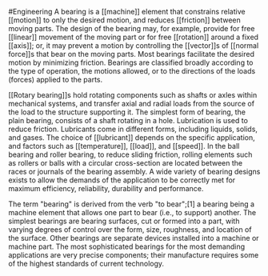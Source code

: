 #Engineering 
A bearing is a [[machine]] element that constrains relative [[motion]] to only the desired motion, and reduces [[friction]] between moving parts. The design of the bearing may, for example, provide for free [[linear]] movement of the moving part or for free [[rotation]] around a fixed [[axis]]; or, it may prevent a motion by controlling the [[vector]]s of [[normal force]]s that bear on the moving parts. Most bearings facilitate the desired motion by minimizing friction. Bearings are classified broadly according to the type of operation, the motions allowed, or to the directions of the loads (forces) applied to the parts.

[[Rotary bearing]]s hold rotating components such as shafts or axles within mechanical systems, and transfer axial and radial loads from the source of the load to the structure supporting it. The simplest form of bearing, the plain bearing, consists of a shaft rotating in a hole. Lubrication is used to reduce friction. Lubricants come in different forms, including liquids, solids, and gases. The choice of [[lubricant]] depends on the specific application, and factors such as [[temperature]], [[load]], and [[speed]]. In the ball bearing and roller bearing, to reduce sliding friction, rolling elements such as rollers or balls with a circular cross-section are located between the races or journals of the bearing assembly. A wide variety of bearing designs exists to allow the demands of the application to be correctly met for maximum efficiency, reliability, durability and performance.

The term "bearing" is derived from the verb "to bear";[1] a bearing being a machine element that allows one part to bear (i.e., to support) another. The simplest bearings are bearing surfaces, cut or formed into a part, with varying degrees of control over the form, size, roughness, and location of the surface. Other bearings are separate devices installed into a machine or machine part. The most sophisticated bearings for the most demanding applications are very precise components; their manufacture requires some of the highest standards of current technology.